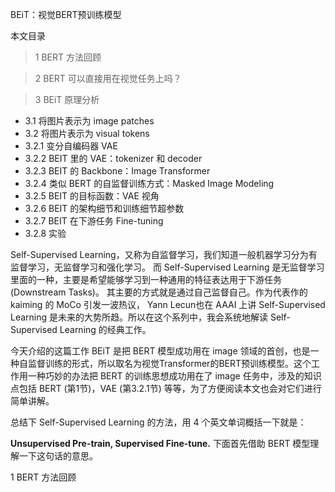 BEiT：视觉BERT预训练模型


本文目录
>1 BERT 方法回顾

>2 BERT 可以直接用在视觉任务上吗？

>3 BEiT 原理分析
- 3.1 将图片表示为 image patches
- 3.2 将图片表示为 visual tokens
- 3.2.1 变分自编码器 VAE
- 3.2.2 BEIT 里的 VAE：tokenizer 和 decoder
- 3.2.3 BEIT 的 Backbone：Image Transformer
- 3.2.4 类似 BERT 的自监督训练方式：Masked Image Modeling
- 3.2.5 BEIT 的目标函数：VAE 视角
- 3.2.6 BEIT 的架构细节和训练细节超参数
- 3.2.7 BEIT 在下游任务 Fine-tuning
- 3.2.8 实验


Self-Supervised Learning，又称为自监督学习，我们知道一般机器学习分为有监督学习，无监督学习和强化学习。 而 Self-Supervised Learning 是无监督学习里面的一种，主要是希望能够学习到一种通用的特征表达用于下游任务 (Downstream Tasks)。 其主要的方式就是通过自己监督自己。作为代表作的 kaiming 的 MoCo 引发一波热议， Yann Lecun也在 AAAI 上讲 Self-Supervised Learning 是未来的大势所趋。所以在这个系列中，我会系统地解读 Self-Supervised Learning 的经典工作。


今天介绍的这篇工作 BEiT 是把 BERT 模型成功用在 image 领域的首创，也是一种自监督训练的形式，所以取名为视觉Transformer的BERT预训练模型。这个工作用一种巧妙的办法把 BERT 的训练思想成功用在了 image 任务中，涉及的知识点包括 BERT (第1节)，VAE (第3.2.1节) 等等，为了方便阅读本文也会对它们进行简单讲解。

总结下 Self-Supervised Learning 的方法，用 4 个英文单词概括一下就是：

**Unsupervised Pre-train, Supervised Fine-tune.**
下面首先借助 BERT 模型理解一下这句话的意思。


1 BERT 方法回顾

